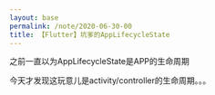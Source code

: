 ```yaml
---
layout: base
permalink: /note/2020-06-30-00
title: 【Flutter】坑爹的AppLifecycleState
---
```


之前一直以为AppLifecycleState是APP的生命周期

今天才发现这玩意儿是activity/controller的生命周期。。。